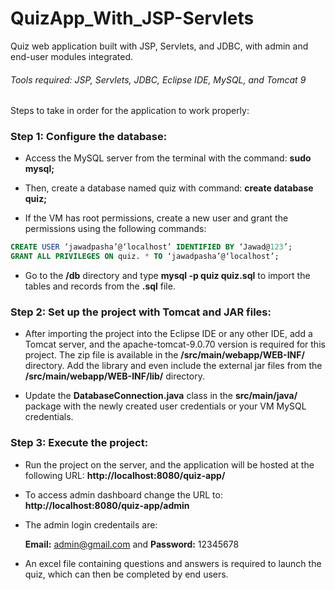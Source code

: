 #  QuizApp_With_JSP-Servlets
Quiz web application built with JSP, Servlets, and JDBC, with admin and end-user modules integrated.

######  Tools required: JSP, Servlets, JDBC, Eclipse IDE, MySQL, and Tomcat 9

Steps to take in order for the application to work properly:

###  Step 1: Configure the database:

-  Access the MySQL server from the terminal with the command: **sudo mysql;**

- Then, create a database named quiz with command: **create database quiz;**
- If the VM has root permissions, create a new user and grant the permissions using the following commands:

```sql
CREATE USER ‘jawadpasha’@‘localhost’ IDENTIFIED BY ‘Jawad@123’;
GRANT ALL PRIVILEGES ON quiz. * TO ‘jawadpasha’@‘localhost’;
```

- Go to the **/db** directory and type **mysql -p quiz quiz.sql** to import the tables and records from the **.sql** file.

### Step 2: Set up the project with Tomcat and JAR files:

- After importing the project into the Eclipse IDE or any other IDE, add a Tomcat server, and the apache-tomcat-9.0.70 version is required for this project. The zip file is available in the **/src/main/webapp/WEB-INF/** directory. Add the library and even include the external jar files from the **/src/main/webapp/WEB-INF/lib/** directory.

- Update the **DatabaseConnection.java** class in the **src/main/java/** package with the newly created user credentials or your VM MySQL credentials.

### Step 3: Execute the project:

- Run the project on the server, and the application will be hosted at the following URL: **http://localhost:8080/quiz-app/**

- To access admin dashboard change the URL to: **http://localhost:8080/quiz-app/admin**

- The admin login credentails are:

	**Email:** admin@gmail.com and **Password:** 12345678

- An excel file containing questions and answers is required to launch the quiz, which can then be completed by end users.
